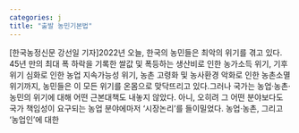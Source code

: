 ```yaml
---
categories: j
title: "출발 농민기본법"
---
```

[한국농정신문 강선일 기자]2022년 오늘, 한국의 농민들은 최악의 위기를 겪고 있다. 45년 만의 최대 폭 하락을 기록한 쌀값 및 폭등하는 생산비로 인한 농가소득 위기, 기후위기 심화로 인한 농업 지속가능성 위기, 농촌 고령화 및 농사환경 악화로 인한 농촌소멸 위기까지, 농민들은 이 모든 위기를 온몸으로 맞닥뜨리고 있다.그러나 국가는 농업·농촌·농민의 위기에 대해 어떤 근본대책도 내놓지 않았다. 아니, 오히려 그 어떤 분야보다도 국가 책임성이 요구되는 농업 분야에마저 ‘시장논리’를 들이밀었다. 농업·농촌, 그리고 ‘농업인’에 대한